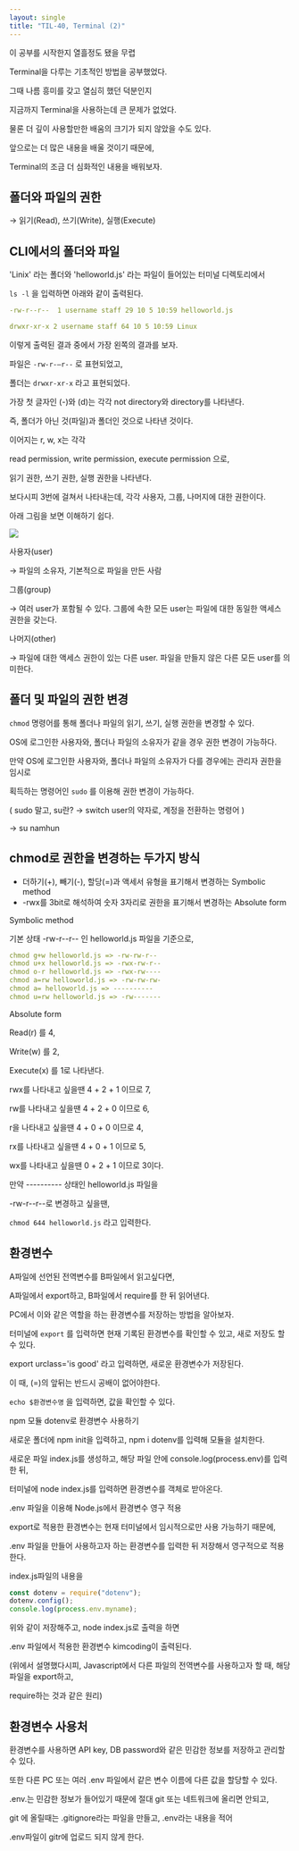 ```yaml
---
layout: single
title: "TIL-40, Terminal (2)"
---
```


이 공부를 시작한지 열흘정도 됐을 무렵

Terminal을 다루는 기초적인 방법을 공부했었다.

그때 나름 흥미를 갖고 열심히 했던 덕분인지

지금까지 Terminal을 사용하는데 큰 문제가 없었다.

물론 더 깊이 사용할만한 배움의 크기가 되지 않았을 수도 있다.

앞으로는 더 많은 내용을 배울 것이기 때문에,

Terminal의 조금 더 심화적인 내용을 배워보자.

## 폴더와 파일의 권한

→ 읽기(Read), 쓰기(Write), 실행(Execute)

## CLI에서의 폴더와 파일

'Linix' 라는 폴더와 'helloworld.js' 라는 파일이 들어있는 터미널 디렉토리에서

`ls -l` 을 입력하면 아래와 같이 출력된다.

```yaml
-rw-r--r--  1 username staff 29 10 5 10:59 helloworld.js

drwxr-xr-x 2 username staff 64 10 5 10:59 Linux
```

이렇게 출력된 결과 중에서 가장 왼쪽의 결과를 보자.

파일은 `-rw-r-—r--` 로 표현되었고,

폴더는 `drwxr-xr-x` 라고 표현되었다.

가장 첫 글자인 (-)와 (d)는 각각 not directory와 directory를 나타낸다.

즉, 폴더가 아닌 것(파일)과 폴더인 것으로 나타낸 것이다.

이어지는 r, w, x는 각각

read permission, write permission, execute permission 으로,

읽기 권한, 쓰기 권한, 실행 권한을 나타낸다.

보다시피 3번에 걸쳐서 나타내는데, 각각 사용자, 그룹, 나머지에 대한 권한이다.

아래 그림을 보면 이해하기 쉽다.

![](https://images.velog.io/images/skagns211/post/adbb41fb-a510-4b36-aeb4-c827a8743397/%E1%84%89%E1%85%B3%E1%84%8F%E1%85%B3%E1%84%85%E1%85%B5%E1%86%AB%E1%84%89%E1%85%A3%E1%86%BA%202021-10-05%2022.39.30.png)

사용자(user)

→ 파일의 소유자, 기본적으로 파일을 만든 사람

그룹(group)

→ 여러 user가 포함될 수 있다. 그룹에 속한 모든 user는 파일에 대한 동일한 액세스 권한을 갖는다.

나머지(other)

→ 파일에 대한 액세스 권한이 있는 다른 user. 파일을 만들지 않은 다른 모든 user를 의미한다.

## 폴더 및 파일의 권한 변경

`chmod` 명령어를 통해 폴더나 파일의 읽기, 쓰기, 실행 권한을 변경할 수 있다.

OS에 로그인한 사용자와, 폴더나 파일의 소유자가 같을 경우 권한 변경이 가능하다.

만약 OS에 로그인한 사용자와, 폴더나 파일의 소유자가 다를 경우에는 관리자 권한을 임시로

획득하는 명령어인 `sudo` 를 이용해 권한 변경이 가능하다.

( sudo 말고, su란? → switch user의 약자로, 계정을 전환하는 명령어 )

→ su namhun

## chmod로 권한을 변경하는 두가지 방식

- 더하기(+), 빼기(-), 할당(=)과 액세서 유형을 표기해서 변경하는 Symbolic method
- -rwx를 3bit로 해석하여 숫자 3자리로 권한을 표기해서 변경하는 Absolute form

Symbolic method

기본 상태 -rw-r--r-- 인 helloworld.js 파일을 기준으로,

```yaml
chmod g+w helloworld.js => -rw-rw-r--
chmod u+x helloworld.js => -rwx-rw-r--
chmod o-r helloworld.js => -rwx-rw----
chmod a=rw helloworld.js => -rw-rw-rw-
chmod a= helloworld.js => ----------
chmod u=rw helloworld.js => -rw-------
```

Absolute form

Read(r) 를 4,

Write(w) 를 2,

Execute(x) 를 1로 나타낸다.

rwx를 나타내고 싶을땐 4 + 2 + 1 이므로 7,

rw를 나타내고 싶을땐 4 + 2 + 0 이므로 6,

r을 나타내고 싶을땐 4 + 0 + 0 이므로 4,

rx를 나타내고 싶을땐 4 + 0 + 1 이므로 5,

wx를 나타내고 싶을땐 0 + 2 + 1 이므로 3이다.

만약 ---------- 상태인 helloworld.js 파일을

-rw-r--r--로 변경하고 싶을땐,

`chmod 644 helloworld.js` 라고 입력한다.

## 환경변수

A파일에 선언된 전역변수를 B파일에서 읽고싶다면,

A파일에서 export하고, B파일에서 require를 한 뒤 읽어낸다.

PC에서 이와 같은 역할을 하는 환경변수를 저장하는 방법을 알아보자.

터미널에 `export` 를 입력하면 현재 기록된 환경변수를 확인할 수 있고, 새로 저장도 할 수 있다.

export urclass='is good' 라고 입력하면, 새로운 환경변수가 저장된다.

이 때, (=)의 앞뒤는 반드시 공배이 없어야한다.

`echo $환경변수명` 을 입력하면, 값을 확인할 수 있다.

npm 모듈 dotenv로 환경변수 사용하기

새로운 폴더에 npm init을 입력하고, npm i dotenv를 입력해 모듈을 설치한다.

새로운 파일 index.js를 생성하고, 해당 파일 안에 console.log(process.env)를 입력한 뒤,

터미널에 node index.js를 입력하면 환경변수를 객체로 받아온다.

.env 파일을 이용해 Node.js에서 환경변수 영구 적용

export로 적용한 환경변수는 현재 터미널에서 임시적으로만 사용 가능하기 때문에,

.env 파일을 만들어 사용하고자 하는 환경변수를 입력한 뒤 저장해서 영구적으로 적용한다.

index.js파일의 내용을

```jsx
const dotenv = require("dotenv");
dotenv.config();
console.log(process.env.myname);
```

위와 같이 저장해주고, node index.js로 출력을 하면

.env 파일에서 적용한 환경변수 kimcoding이 출력된다.

(위에서 설명했다시피, Javascript에서 다른 파일의 전역변수를 사용하고자 할 때, 해당 파일을 export하고,

require하는 것과 같은 원리)

## 환경변수 사용처

환경변수를 사용하면 API key, DB password와 같은 민감한 정보를 저장하고 관리할 수 있다.

또한 다른 PC 또는 여러 .env 파일에서 같은 변수 이름에 다른 값을 할당할 수 있다.

.env.는 민감한 정보가 들어있기 때문에 절대 git 또는 네트워크에 올리면 안되고,

git 에 올릴때는 .gitignore라는 파일을 만들고, .env라는 내용을 적어

.env파일이 gitr에 업로드 되지 않게 한다.
